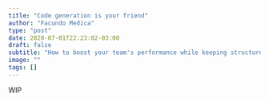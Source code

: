 ```yaml
---
title: "Code generation is your friend"
author: "Facundo Medica"
type: "post"
date: 2020-07-01T22:23:02-03:00
draft: false
subtitle: "How to boost your team's performance while keeping structure neat and tidy"
image: ""
tags: []
---
```


WIP
